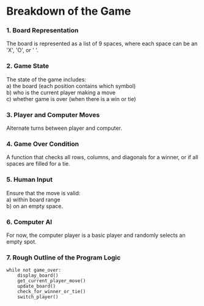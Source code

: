 # Breakdown of the Game

### 1. Board Representation
The board is represented as a list of 9 spaces, where each space can be an 'X', 'O', or ' '.

### 2. Game State
The state of the game includes:  
a) the board (each position contains which symbol)  
b) who is the current player making a move  
c) whether game is over (when there is a win or tie)

### 3. Player and Computer Moves
Alternate turns between player and computer.

### 4. Game Over Condition
A function that checks all rows, columns, and diagonals for a winner, or if all spaces are filled for a tie.

### 5. Human Input
Ensure that the move is valid:  
a) within board range  
b) on an empty space.

### 6. Computer AI
For now, the computer player is a basic player and randomly selects an empty spot.

### 7. Rough Outline of the Program Logic
```
while not game_over:  
    display_board()  
    get_current_player_move()
    update_board()
    check_for_winner_or_tie()
    switch_player()
```
